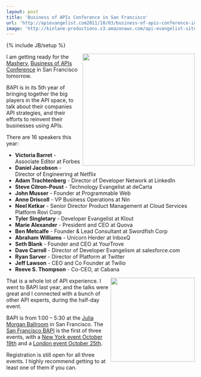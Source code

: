 ```yaml
---
layout: post
title: 'Business of APIs Conference in San Francisco'
url: 'http://apievangelist.com2011/10/03/business-of-apis-conference-in-san-francisco/'
image: 'http://kinlane-productions.s3.amazonaws.com/api-evangelist-site/blog/Business-of-APIs-Conference-2011.png'
---
```

{% include JB/setup %}
<p>
     <a title="Business of APIs Conference" href="http://apiconference.com/"><img src="http://kinlane-productions.s3.amazonaws.com/events/Business-of-APIs-Conference-2011.png"  width="300" align="right" /></a>
</p>
<p>
     I am getting ready for the <a title="Mashery" href="http://www.mashery.com">Mashery</a>, <a title="Business of APIs Conference" href="http://apiconference.com/">Business of APIs Conference</a> in San Francisco tomorrow.
</p>
<p>
     BAPI is in its 5th year of bringing together the big players in the API space, to talk about their companies API strategies, and their efforts to reinvent their businesses using APIs.
</p>
<p>
     There are 16 speakers this year:
</p>
<ul >
     <li>
          <strong>Victoria Barret</strong> - Associate Editor at Forbes
     </li>
     <li>
          <strong>Daniel Jacobson</strong> - Director of Engineering at Netflix
     </li>
     <li>
          <strong>Adam Trachtenberg</strong> - Director of Developer Network at LinkedIn
     </li>
     <li>
          <strong>Steve Citron-Poust</strong> - Technology Evangelist at deCarta
     </li>
     <li>
          <strong>John Musser</strong> - Founder at Programmable Web
     </li>
     <li>
          <strong>Anne Driscoll</strong> - VP Business Operations at Nin
     </li>
     <li>
          <strong>Neel Ketkar</strong> - Senior Director Product Management at Cloud Services Platform Rovi Corp
     </li>
     <li>
          <strong>Tyler Singletary</strong> - Developer Evangelist at Klout
     </li>
     <li>
          <strong>Marie Alexander</strong> - President and CEO at Quova
     </li>
     <li>
          <strong>Ben Metcalfe</strong> - Founder &amp; Lead Consultant at Swordfish Corp
     </li>
     <li>
          <strong>Abraham Williams</strong> - Unicorn Herder at InboxQ
     </li>
     <li>
          <strong>Seth Blank</strong> - Founder and CEO at YourTrove
     </li>
     <li>
          <strong>Dave Carroll</strong> - Director of Developer Evangelism at salesforce.com
     </li>
     <li>
          <strong>Ryan Sarver</strong> - Director of Platform at Twitter
     </li>
     <li>
          <strong>Jeff Lawson</strong> - CEO and Co Founder at Twilio
     </li>
     <li>
          <strong>Reeve S. Thompson</strong> - Co-CEO, at Cabana
     </li>
</ul>
<p>
     <img src="http://kinlane-productions.s3.amazonaws.com/events/business-of-apis-audience.jpg"  width="225" align="right" />
</p>
<p>
     That is a whole lot of API experience. I went to BAPI last year, and the talks were great and I connected with a bunch of other API experts, during the half-day event.
</p>
<p>
     BAPI is from 1:00 – 5:30 at the <a title="Julia Morgan Ballroom" href="http://www.juliamorganballroom.com/">Julia Morgan Ballroom</a> in San Francisco. The <a title="San Francisco BAPI" href="http://www.eventbrite.com/event/1825463009?ref=ebtn">San Francisco BAPI</a> is the first of three events, with a <a title="New York event October 19th" href="http://www.eventbrite.com/event/2025693905?ref=ebtn">New York event October 19th</a> and a <a title="London event October 25th" href="http://www.eventbrite.com/event/2025746061?ref=ebtn">London event October 25th</a>.
</p>
<p>
     Registration is still open for all three events. I highly recommend getting to at least one of them if you can.
</p>
